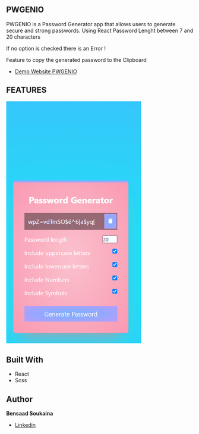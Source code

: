 ## PWGENIO

PWGENIO is a Password Generator app that allows users to generate secure and strong passwords. Using React
Password Lenght between 7 and 20 characters

If no option is checked there is an Error !

Feature to copy the generated password to the Clipboard


- [Demo Website PWGENIO](https://pwgenio.netlify.app/)

## FEATURES


![Generate Password](./public/pwgen.gif)



## Built With

- React
- Scss

## Author

**Bensaad Soukaina**

- [Linkedin](https://www.linkedin.com/in/soukaina-bensaad/ "Linkedin")

